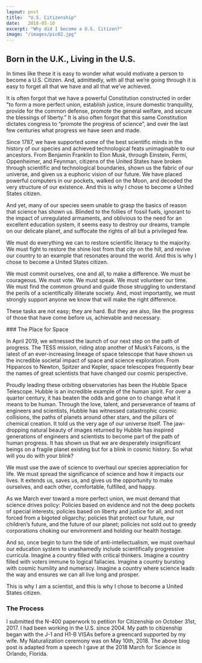 ```yaml
---
layout: post
title:  "U.S. Citizenship"
date:   2018-05-10
excerpt: "Why did I become a U.S. Citizen?"
image: "/images/pic02.jpg"
---
```


## Born in the U.K., Living in the U.S.
<p>
In times like these it is easy to wonder what would motivate a person to become a U.S. Citizen. And, admittedly, with all that we’re going through it is easy to forget all that we have and all that we’ve achieved.
</p>
<p>
It is often forgot that we have a powerful Constitution constructed in order "to form a more perfect union, establish justice, insure domestic tranquility, provide for the common defense, promote the general welfare, and secure the blessings of liberty.” It is also often forgot that this same Constitution dictates congress to “promote the progress of science”, and over the last few centuries what progress we have seen and made.
</p>
<p>
Since 1787, we have supported some of the best scientific minds in the history of our species and achieved technological feats unimaginable to our ancestors. From Benjamin Franklin to Elon Musk, through Einstein, Fermi, Oppenheimer, and Feynman, citizens of the United States have broken through scientific and technological boundaries, shown us the fabric of our universe, and given us a euphoric vision of our future. We have placed powerful computers in our pockets, walked on the Moon, and decoded the very structure of our existence. And this is why I chose to become a United States citizen.
</p>
<p>
And yet, many of our species seem unable to grasp the basics of reason that science has shown us. Blinded to the follies of fossil fuels, ignorant to the impact of unregulated armaments, and oblivious to the need for an excellent education system, it seems easy to destroy our dreams, trample on our delicate planet, and suffocate the rights of all but a privileged few.
</p>
<p>
We must do everything we can to restore scientific literacy to the majority. We must fight to restore the shine lost from that city on the hill, and revive our country to an example that resonates around the world. And this is why I chose to become a United States citizen.
</p>
<p>
We must commit ourselves, one and all, to make a difference. We must be courageous. We must vote. We must speak. We must volunteer our time. We must find the common ground and guide those struggling to understand the perils of a scientifically illiterate society. And, most importantly, we must strongly support anyone we know that will make the right difference.
</p>
<p>
These tasks are not easy; they are hard. But they are also, like the progress of those that have come before us, achievable and necessary.
</p>
### The Place for Space
<p>
In April 2019, we witnessed the launch of our next step on the path of progress. The TESS mission, riding atop another of Musk’s Falcons, is the latest of an ever-increasing lineage of space telescope that have shown us the incredible societal impact of space and science exploration. From Hipparcos to Newton, Spitzer and Kepler, space telescopes frequently bear the names of great scientists that have changed our cosmic perspective.
</p>
<p>
Proudly leading these orbiting observatories has been the Hubble Space Telescope. Hubble is an incredible example of the human spirit. For over a quarter century, it has beaten the odds and gone on to change what it means to be human. Through the love, talent, and perseverance of teams of engineers and scientists, Hubble has witnessed catastrophic cosmic collisions, the paths of planets around other stars, and the pillars of chemical creation. It told us the very age of our universe itself. The jaw-dropping natural beauty of images returned by Hubble has inspired generations of engineers and scientists to become part of the path of human progress. It has shown us that we are desperately insignificant beings on a fragile planet existing but for a blink in cosmic history. So what will you do with your blink?
</p>
<p>
We must use the awe of science to overhaul our species appreciation for life. We must spread the significance of science and how it impacts our lives. It extends us, saves us, and gives us the opportunity to make ourselves, and each other, comfortable, fulfilled, and happy.
</p>
<p>
As we March ever toward a more perfect union, we must demand that science drives policy: Policies based on evidence and not the deep pockets of special interests; policies based on liberty and justice for all, and not forced from a bigoted oligarchy; policies that protect our future, our children’s future, and the future of our planet; policies not sold out to greedy corporations choking our environment and holding our health hostage.
</p>
<p>
And so, once begin to turn the tide of anti-intellectualism, we must overhaul our education system to unashamedly include scientifically progressive curricula. Imagine a country filled with critical thinkers. Imagine a country filled with voters immune to logical fallacies. Imagine a country bursting with cosmic humility and numeracy. Imagine a country where science leads the way and ensures we can all live long and prosper.
</p>
<p>
This is why I am a scientist, and this is why I chose to become a United States citizen.
</p>

### The Process
I submitted the N-400 paperwork to petition for Citizenship on October 31st, 2017. I had been working in the U.S. since 2004. My path to citizenship began with the J-1 and H1-B VISAs before a greencard supported by my wife. My Naturalization ceremony was on May 10th, 2018. The above blog post is adapted from a speech I gave at the 2018 March for Science in Orlando, Florida.

